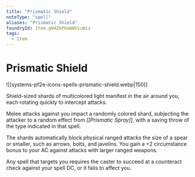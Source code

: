 ```yaml
---
title: "Prismatic Shield"
noteType: "spell"
aliases: "Prismatic Shield"
foundryId: Item.gN4ZbPHaWWUiuWiz
tags:
  - Item
---
```


# Prismatic Shield
![[systems-pf2e-icons-spells-prismatic-shield.webp|150]]

Shield-sized shards of multicolored light manifest in the air around you, each rotating quickly to intercept attacks.

Melee attacks against you impact a randomly colored shard, subjecting the attacker to a random effect from _[[Prismatic Spray]]_, with a saving throw of the type indicated in that spell.

The shards automatically block physical ranged attacks the size of a spear or smaller, such as arrows, bolts, and javelins. You gain a +2 circumstance bonus to your AC against attacks with larger ranged weapons.

Any spell that targets you requires the caster to succeed at a counteract check against your spell DC, or it fails to affect you.
